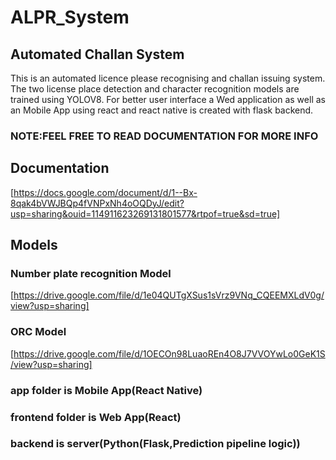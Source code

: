 # ALPR_System
## Automated Challan System
This is an automated licence please recognising and challan issuing system.
The two license place detection and character recognition models are trained using YOLOV8.
For better user interface a Wed application as well as an Mobile App using react and react native is created with flask backend.
### NOTE:FEEL FREE TO READ DOCUMENTATION FOR MORE INFO
## Documentation
[https://docs.google.com/document/d/1--Bx-8qak4bVWJBQp4fVNPxNh4oOQDyJ/edit?usp=sharing&ouid=114911623269131801577&rtpof=true&sd=true]
## Models
### Number plate recognition Model
[https://drive.google.com/file/d/1e04QUTgXSus1sVrz9VNq_CQEEMXLdV0g/view?usp=sharing]
### ORC Model
[https://drive.google.com/file/d/1OECOn98LuaoREn4O8J7VVOYwLo0GeK1S/view?usp=sharing]

### app folder is Mobile App(React Native)
### frontend folder is Web App(React)
### backend is server(Python(Flask,Prediction pipeline logic))
